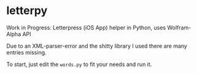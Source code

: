 letterpy
========

Work in Progress: Letterpress (iOS App) helper in Python, uses Wolfram-Alpha API


Due to an XML-parser-error and the shitty library I used there are many entries missing.


To start, just edit the `words.py` to fit your needs and run it.
